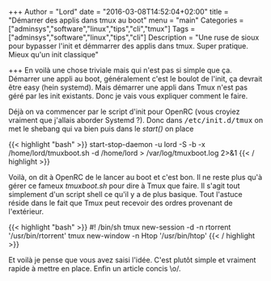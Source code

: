 +++
Author = "Lord"
date = "2016-03-08T14:52:04+02:00"
title = "Démarrer des applis dans tmux au boot"
menu = "main"
Categories = ["adminsys","software","linux","tips","cli","tmux"]
Tags = ["adminsys","software","linux","tips","cli"]
Description = "Une ruse de sioux pour bypasser l'init et démmarrer des applis dans tmux. Super pratique. Mieux qu'un init classique"

+++
En voilà une chose triviale mais qui n'est pas si simple que ça.
Démarrer une appli au boot, généralement c'est le boulot de l'init, ça devrait être easy (hein systemd).
Mais démarrer une appli dans Tmux n'est pas géré par les init existants.
Donc je vais vous expliquer comment le faire.

Déjà on va commencer par le script d'init pour OpenRC (vous croyiez vraiment que j'allais aborder Systemd ?).
Donc dans <samp>/etc/init.d/tmux</samp> on met le shebang qui va bien puis dans le *start()* on place

{{< highlight "bash" >}}
start-stop-daemon -u lord -S -b -x /home/lord/tmuxboot.sh -d /home/lord > /var/log/tmuxboot.log 2>&1
{{< / highlight >}}

Voilà, on dit à OpenRC de le lancer au boot et c'est bon.
Il ne reste plus qu'à gérer ce fameux *tmuxboot.sh* pour dire à Tmux que faire.
Il s'agit tout simplement d'un script shell ce qu'il y a de plus basique.
Tout l'astuce réside dans le fait que Tmux peut recevoir des ordres provenant de l'extérieur.

{{< highlight "bash" >}}
#! /bin/sh
tmux new-session -d -n rtorrent '/usr/bin/rtorrent'
tmux new-window -n Htop '/usr/bin/htop'
{{< / highlight >}}

Et voilà je pense que vous avez saisi l'idée.
C'est plutôt simple et vraiment rapide à mettre en place.
Enfin un article concis \o/.

